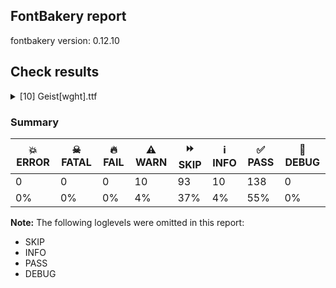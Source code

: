 ## FontBakery report

fontbakery version: 0.12.10





## Check results



<details><summary>[10] Geist[wght].ttf</summary>
<div>
<details>
    <summary>⚠️ <b>WARN</b> Check math signs have the same width. <a href="https://fontbakery.readthedocs.io/en/stable/fontbakery/checks/universal.html#"></a></summary>
    <div>







* ⚠️ **WARN** <p>The most common width is 534 among a set of 4 math glyphs.
The following math glyphs have a different width, though:</p>
<p>Width = 558:
plus</p>
<p>Width = 540:
equal, notequal, divide</p>
<p>Width = 500:
logicalnot</p>
<p>Width = 538:
plusminus</p>
<p>Width = 502:
multiply</p>
<p>Width = 520:
minus</p>
<p>Width = 523:
approxequal</p>
 [code: width-outliers]



</div>
</details>

<details>
    <summary>⚠️ <b>WARN</b> Check font contains no unreachable glyphs <a href="https://fontbakery.readthedocs.io/en/stable/fontbakery/checks/universal.glyphset.html#"></a></summary>
    <div>







* ⚠️ **WARN** <p>The following glyphs could not be reached by codepoint or substitution rules:</p>
<pre><code>- blackCircled

- uni0306.cy
</code></pre>
 [code: unreachable-glyphs]



</div>
</details>

<details>
    <summary>⚠️ <b>WARN</b> Glyph names are all valid? <a href="https://fontbakery.readthedocs.io/en/stable/fontbakery/checks/universal.glyphnames.html#"></a></summary>
    <div>







* ⚠️ **WARN** <p>The following glyph names may be too long for some legacy systems which may expect a maximum 31-characters length limit:
hyphen_hyphen_hyphen_greater.liga and periodcentered.loclCAT.case.ss08</p>
 [code: legacy-long-names]



</div>
</details>

<details>
    <summary>⚠️ <b>WARN</b> Validate size, and resolution of article images, and ensure article page has minimum length and includes visual assets. <a href="https://fontbakery.readthedocs.io/en/stable/fontbakery/checks/googlefonts.article.html#"></a></summary>
    <div>







* ⚠️ **WARN** <p>Family metadata at fonts/Geist/variable does not have an article.</p>
 [code: lacks-article]



</div>
</details>

<details>
    <summary>⚠️ <b>WARN</b> Check for codepoints not covered by METADATA subsets. <a href="https://fontbakery.readthedocs.io/en/stable/fontbakery/checks/googlefonts.subsets.html#"></a></summary>
    <div>







* ⚠️ **WARN** <p>The following codepoints supported by the font are not covered by
any subsets defined in the font's metadata file, and will never
be served. You can solve this by either manually adding additional
subset declarations to METADATA.pb, or by editing the glyphset
definitions.</p>
<ul>
<li>U+02B9 MODIFIER LETTER PRIME: not included in any glyphset definition</li>
<li>U+02C7 CARON: try adding one of: yi, canadian-aboriginal, tifinagh</li>
<li>U+02C8 MODIFIER LETTER VERTICAL LINE: not included in any glyphset definition</li>
<li>U+02D8 BREVE: try adding one of: yi, canadian-aboriginal</li>
<li>U+02D9 DOT ABOVE: try adding one of: yi, canadian-aboriginal</li>
<li>U+02DB OGONEK: try adding one of: yi, canadian-aboriginal</li>
<li>U+02DD DOUBLE ACUTE ACCENT: not included in any glyphset definition</li>
<li>U+0302 COMBINING CIRCUMFLEX ACCENT: try adding one of: math, coptic, cherokee, tifinagh</li>
<li>U+0306 COMBINING BREVE: try adding one of: old-permic, tifinagh</li>
<li>U+0307 COMBINING DOT ABOVE: try adding one of: tifinagh, syriac, tai-le, coptic, malayalam, old-permic, math, canadian-aboriginal</li>
<li>U+030A COMBINING RING ABOVE: try adding syriac</li>
<li>U+030B COMBINING DOUBLE ACUTE ACCENT: try adding one of: osage, cherokee</li>
<li>U+030C COMBINING CARON: try adding one of: tai-le, cherokee</li>
<li>U+0312 COMBINING TURNED COMMA ABOVE: not included in any glyphset definition</li>
<li>U+0326 COMBINING COMMA BELOW: not included in any glyphset definition</li>
<li>U+0327 COMBINING CEDILLA: not included in any glyphset definition</li>
<li>U+0328 COMBINING OGONEK: not included in any glyphset definition</li>
<li>U+0335 COMBINING SHORT STROKE OVERLAY: not included in any glyphset definition</li>
<li>U+0336 COMBINING LONG STROKE OVERLAY: not included in any glyphset definition</li>
<li>U+0337 COMBINING SHORT SOLIDUS OVERLAY: not included in any glyphset definition</li>
<li>U+0338 COMBINING LONG SOLIDUS OVERLAY: not included in any glyphset definition</li>
<li>U+039B GREEK CAPITAL LETTER LAMDA: try adding one of: greek, math, elbasan</li>
<li>U+03A9 GREEK CAPITAL LETTER OMEGA: try adding one of: greek, math, elbasan</li>
<li>U+03BB GREEK SMALL LETTER LAMDA: try adding one of: greek, math</li>
<li>U+03C0 GREEK SMALL LETTER PI: try adding one of: greek, yi, math</li>
<li>U+0E3F THAI CURRENCY SYMBOL BAHT: try adding thai</li>
<li>U+1EBC LATIN CAPITAL LETTER E WITH TILDE: try adding vietnamese</li>
<li>U+1EBD LATIN SMALL LETTER E WITH TILDE: try adding vietnamese</li>
<li>U+2021 DOUBLE DAGGER: try adding adlam</li>
<li>U+2030 PER MILLE SIGN: try adding adlam</li>
<li>U+2070 SUPERSCRIPT ZERO: not included in any glyphset definition</li>
<li>U+2075 SUPERSCRIPT FIVE: not included in any glyphset definition</li>
<li>U+2076 SUPERSCRIPT SIX: not included in any glyphset definition</li>
<li>U+2077 SUPERSCRIPT SEVEN: not included in any glyphset definition</li>
<li>U+2078 SUPERSCRIPT EIGHT: not included in any glyphset definition</li>
<li>U+2079 SUPERSCRIPT NINE: not included in any glyphset definition</li>
<li>U+2080 SUBSCRIPT ZERO: not included in any glyphset definition</li>
<li>U+2081 SUBSCRIPT ONE: not included in any glyphset definition</li>
<li>U+2082 SUBSCRIPT TWO: not included in any glyphset definition</li>
<li>U+2083 SUBSCRIPT THREE: not included in any glyphset definition</li>
<li>U+2084 SUBSCRIPT FOUR: not included in any glyphset definition</li>
<li>U+2085 SUBSCRIPT FIVE: not included in any glyphset definition</li>
<li>U+2086 SUBSCRIPT SIX: not included in any glyphset definition</li>
<li>U+2087 SUBSCRIPT SEVEN: not included in any glyphset definition</li>
<li>U+2088 SUBSCRIPT EIGHT: not included in any glyphset definition</li>
<li>U+2089 SUBSCRIPT NINE: not included in any glyphset definition</li>
<li>U+2107 EULER CONSTANT: not included in any glyphset definition</li>
<li>U+2117 SOUND RECORDING COPYRIGHT: not included in any glyphset definition</li>
<li>U+2153 VULGAR FRACTION ONE THIRD: not included in any glyphset definition</li>
<li>U+2154 VULGAR FRACTION TWO THIRDS: not included in any glyphset definition</li>
<li>U+2155 VULGAR FRACTION ONE FIFTH: not included in any glyphset definition</li>
<li>U+215B VULGAR FRACTION ONE EIGHTH: not included in any glyphset definition</li>
<li>U+215C VULGAR FRACTION THREE EIGHTHS: not included in any glyphset definition</li>
<li>U+215D VULGAR FRACTION FIVE EIGHTHS: not included in any glyphset definition</li>
<li>U+215E VULGAR FRACTION SEVEN EIGHTHS: not included in any glyphset definition</li>
<li>U+2190 LEFTWARDS ARROW: try adding one of: symbols, math</li>
<li>U+2192 RIGHTWARDS ARROW: try adding one of: symbols, math</li>
<li>U+2194 LEFT RIGHT ARROW: try adding one of: symbols, math</li>
<li>U+2195 UP DOWN ARROW: try adding one of: symbols, math</li>
<li>U+2196 NORTH WEST ARROW: try adding one of: symbols, math</li>
<li>U+2197 NORTH EAST ARROW: try adding one of: symbols, math</li>
<li>U+2198 SOUTH EAST ARROW: try adding one of: symbols, math</li>
<li>U+2199 SOUTH WEST ARROW: try adding one of: symbols, math</li>
<li>U+219D RIGHTWARDS WAVE ARROW: try adding math</li>
<li>U+21A9 LEFTWARDS ARROW WITH HOOK: try adding math</li>
<li>U+21AA RIGHTWARDS ARROW WITH HOOK: try adding math</li>
<li>U+21B0 UPWARDS ARROW WITH TIP LEFTWARDS: try adding math</li>
<li>U+21B1 UPWARDS ARROW WITH TIP RIGHTWARDS: try adding math</li>
<li>U+21B3 DOWNWARDS ARROW WITH TIP RIGHTWARDS: try adding math</li>
<li>U+21B4 RIGHTWARDS ARROW WITH CORNER DOWNWARDS: try adding math</li>
<li>U+21B5 DOWNWARDS ARROW WITH CORNER LEFTWARDS: try adding math</li>
<li>U+21E4 LEFTWARDS ARROW TO BAR: try adding math</li>
<li>U+21E5 RIGHTWARDS ARROW TO BAR: try adding math</li>
<li>U+21E7 UPWARDS WHITE ARROW: try adding symbols</li>
<li>U+2202 PARTIAL DIFFERENTIAL: try adding math</li>
<li>U+2206 INCREMENT: try adding math</li>
<li>U+220F N-ARY PRODUCT: try adding math</li>
<li>U+2211 N-ARY SUMMATION: try adding math</li>
<li>U+221A SQUARE ROOT: try adding math</li>
<li>U+221E INFINITY: try adding math</li>
<li>U+222B INTEGRAL: try adding math</li>
<li>U+2248 ALMOST EQUAL TO: try adding math</li>
<li>U+2260 NOT EQUAL TO: try adding math</li>
<li>U+2264 LESS-THAN OR EQUAL TO: try adding math</li>
<li>U+2265 GREATER-THAN OR EQUAL TO: try adding math</li>
<li>U+23CE RETURN SYMBOL: try adding symbols</li>
<li>U+240B SYMBOL FOR VERTICAL TABULATION: try adding symbols</li>
<li>U+240C SYMBOL FOR FORM FEED: try adding symbols</li>
<li>U+2460 CIRCLED DIGIT ONE: try adding one of: yi, symbols, mongolian</li>
<li>U+2461 CIRCLED DIGIT TWO: try adding one of: yi, symbols, mongolian</li>
<li>U+2462 CIRCLED DIGIT THREE: try adding one of: yi, symbols, mongolian</li>
<li>U+2463 CIRCLED DIGIT FOUR: try adding one of: yi, symbols, mongolian</li>
<li>U+2464 CIRCLED DIGIT FIVE: try adding one of: yi, symbols, mongolian</li>
<li>U+2465 CIRCLED DIGIT SIX: try adding one of: yi, symbols, mongolian</li>
<li>U+2466 CIRCLED DIGIT SEVEN: try adding one of: yi, symbols, mongolian</li>
<li>U+2467 CIRCLED DIGIT EIGHT: try adding one of: yi, symbols, mongolian</li>
<li>U+2468 CIRCLED DIGIT NINE: try adding one of: yi, symbols, mongolian</li>
<li>U+24EA CIRCLED DIGIT ZERO: try adding symbols</li>
<li>U+24FF NEGATIVE CIRCLED DIGIT ZERO: try adding symbols</li>
<li>U+25B2 BLACK UP-POINTING TRIANGLE: try adding symbols</li>
<li>U+25B3 WHITE UP-POINTING TRIANGLE: try adding one of: symbols, math</li>
<li>U+25B6 BLACK RIGHT-POINTING TRIANGLE: try adding symbols</li>
<li>U+25B7 WHITE RIGHT-POINTING TRIANGLE: try adding one of: symbols, math</li>
<li>U+25BC BLACK DOWN-POINTING TRIANGLE: try adding symbols</li>
<li>U+25BD WHITE DOWN-POINTING TRIANGLE: try adding one of: symbols, math</li>
<li>U+25C0 BLACK LEFT-POINTING TRIANGLE: try adding symbols</li>
<li>U+25C1 WHITE LEFT-POINTING TRIANGLE: try adding one of: symbols, math</li>
<li>U+25CA LOZENGE: try adding one of: symbols, math</li>
<li>U+25CB WHITE CIRCLE: try adding symbols</li>
<li>U+25CC DOTTED CIRCLE: try adding one of: meetei-mayek, devanagari, myanmar, syloti-nagri, telugu, pahawh-hmong, kayah-li, tai-viet, tirhuta, old-permic, mongolian, thaana, phags-pa, soyombo, sundanese, hanifi-rohingya, khmer, buhid, wancho, dogra, armenian, bhaiksuki, manichaean, caucasian-albanian, miao, mandaic, oriya, gurmukhi, math, mende-kikakui, kannada, thai, psalter-pahlavi, tai-le, gunjala-gondi, ahom, coptic, canadian-aboriginal, bengali, modi, javanese, nko, music, symbols, limbu, tibetan, adlam, duployan, saurashtra, brahmi, tamil, marchen, osage, warang-citi, grantha, gujarati, tai-tham, kharoshthi, zanabazar-square, buginese, malayalam, bassa-vah, tagalog, lao, siddham, elbasan, sogdian, sharada, takri, masaram-gondi, balinese, new-tai-lue, newa, mahajani, cham, sinhala, yi, chakma, syriac, khojki, hanunoo, kaithi, lepcha, rejang, tagbanwa, hebrew, khudawadi, batak, tifinagh</li>
<li>U+25CF BLACK CIRCLE: try adding symbols</li>
<li>U+2639 WHITE FROWNING FACE: try adding symbols</li>
<li>U+263A WHITE SMILING FACE: try adding symbols</li>
<li>U+2776 DINGBAT NEGATIVE CIRCLED DIGIT ONE: try adding symbols</li>
<li>U+2777 DINGBAT NEGATIVE CIRCLED DIGIT TWO: try adding symbols</li>
<li>U+2778 DINGBAT NEGATIVE CIRCLED DIGIT THREE: try adding symbols</li>
<li>U+2779 DINGBAT NEGATIVE CIRCLED DIGIT FOUR: try adding symbols</li>
<li>U+277A DINGBAT NEGATIVE CIRCLED DIGIT FIVE: try adding symbols</li>
<li>U+277B DINGBAT NEGATIVE CIRCLED DIGIT SIX: try adding symbols</li>
<li>U+277C DINGBAT NEGATIVE CIRCLED DIGIT SEVEN: try adding symbols</li>
<li>U+277D DINGBAT NEGATIVE CIRCLED DIGIT EIGHT: try adding symbols</li>
<li>U+277E DINGBAT NEGATIVE CIRCLED DIGIT NINE: try adding symbols</li>
<li>U+3003 DITTO MARK: try adding one of: phags-pa, chinese-simplified, japanese, chinese-traditional, chinese-hongkong, yi</li>
<li>U+3008 LEFT ANGLE BRACKET: try adding one of: phags-pa, chinese-simplified, japanese, chinese-traditional, chinese-hongkong, yi, tai-le</li>
<li>U+3009 RIGHT ANGLE BRACKET: try adding one of: phags-pa, chinese-simplified, japanese, chinese-traditional, chinese-hongkong, yi, tai-le</li>
<li>U+300A LEFT DOUBLE ANGLE BRACKET: try adding one of: japanese, chinese-simplified, phags-pa, chinese-traditional, chinese-hongkong, yi, tai-le, mongolian, lisu</li>
<li>U+300B RIGHT DOUBLE ANGLE BRACKET: try adding one of: japanese, chinese-simplified, phags-pa, chinese-traditional, chinese-hongkong, yi, tai-le, mongolian, lisu</li>
<li>U+300C LEFT CORNER BRACKET: try adding one of: japanese, chinese-simplified, phags-pa, chinese-traditional, chinese-hongkong, yi, mongolian</li>
<li>U+300D RIGHT CORNER BRACKET: try adding one of: japanese, chinese-simplified, phags-pa, chinese-traditional, chinese-hongkong, yi, mongolian</li>
<li>U+300E LEFT WHITE CORNER BRACKET: try adding one of: japanese, chinese-simplified, phags-pa, chinese-traditional, chinese-hongkong, yi, mongolian</li>
<li>U+300F RIGHT WHITE CORNER BRACKET: try adding one of: japanese, chinese-simplified, phags-pa, chinese-traditional, chinese-hongkong, yi, mongolian</li>
<li>U+3010 LEFT BLACK LENTICULAR BRACKET: try adding one of: phags-pa, chinese-simplified, japanese, chinese-traditional, chinese-hongkong, yi</li>
<li>U+3011 RIGHT BLACK LENTICULAR BRACKET: try adding one of: phags-pa, chinese-simplified, japanese, chinese-traditional, chinese-hongkong, yi</li>
<li>U+3014 LEFT TORTOISE SHELL BRACKET: try adding one of: phags-pa, chinese-simplified, japanese, chinese-traditional, chinese-hongkong, yi</li>
<li>U+3015 RIGHT TORTOISE SHELL BRACKET: try adding one of: phags-pa, chinese-simplified, japanese, chinese-traditional, chinese-hongkong, yi</li>
<li>U+3016 LEFT WHITE LENTICULAR BRACKET: try adding one of: phags-pa, chinese-simplified, japanese, chinese-traditional, chinese-hongkong, yi</li>
<li>U+3017 RIGHT WHITE LENTICULAR BRACKET: try adding one of: phags-pa, chinese-simplified, japanese, chinese-traditional, chinese-hongkong, yi</li>
<li>U+301C WAVE DASH: try adding japanese</li>
<li>U+F8FF : not included in any glyphset definition</li>
<li>U+FB01 LATIN SMALL LIGATURE FI: not included in any glyphset definition</li>
<li>U+FB02 LATIN SMALL LIGATURE FL: not included in any glyphset definition</li>
</ul>
<p>Or you can add the above codepoints to one of the subsets supported by the font: <code>cyrillic</code>, <code>cyrillic-ext</code>, <code>latin</code>, <code>latin-ext</code></p>
 [code: unreachable-subsetting]



</div>
</details>

<details>
    <summary>⚠️ <b>WARN</b> Ensure soft_dotted characters lose their dot when combined with marks that replace the dot. <a href="https://fontbakery.readthedocs.io/en/stable/fontbakery/checks/shaping.html#"></a></summary>
    <div>







* ⚠️ **WARN** <p>The dot of soft dotted characters used in orthographies <em>must</em> disappear in the following strings: į̀ į́ į̂ į̃ į̄ į̌ і́</p>
<p>The dot of soft dotted characters <em>should</em> disappear in other cases, for example: į̆ į̇ į̈ į̊ į̋ į̒ į̦̀ į̦́ į̦̂ į̦̃ į̦̄ į̦̆ į̦̇ į̦̈ į̦̊ į̦̋ į̦̌ į̦̒ į̧̀ į̧́</p>
<p>Your font fully covers the following languages that require the soft-dotted feature: Dutch (Latn, 31,709,104 speakers), Ukrainian (Cyrl, 29,273,587 speakers), Lithuanian (Latn, 2,357,094 speakers), Belarusian (Cyrl, 10,064,517 speakers), Navajo (Latn, 166,319 speakers).</p>
<p>Your font does <em>not</em> cover the following languages that require the soft-dotted feature: Southern Kisi (Latn, 360,000 speakers), Mango (Latn, 77,000 speakers), Ebira (Latn, 2,200,000 speakers), Dii (Latn, 71,000 speakers), Igbo (Latn, 27,823,640 speakers), Vute (Latn, 21,000 speakers), Avokaya (Latn, 100,000 speakers), Aghem (Latn, 38,843 speakers), Ekpeye (Latn, 226,000 speakers), Yala (Latn, 200,000 speakers), Makaa (Latn, 221,000 speakers), Basaa (Latn, 332,940 speakers), Zapotec (Latn, 490,000 speakers), Nzakara (Latn, 50,000 speakers), Ijo, Southeast (Latn, 2,471,000 speakers), Bafut (Latn, 158,146 speakers), Sar (Latn, 500,000 speakers), Fur (Latn, 1,230,163 speakers), Koonzime (Latn, 40,000 speakers), Dan (Latn, 1,099,244 speakers), Ngbaka (Latn, 1,020,000 speakers), Ejagham (Latn, 120,000 speakers), Cicipu (Latn, 44,000 speakers), Nateni (Latn, 100,000 speakers), Kom (Latn, 360,685 speakers), Bete-Bendi (Latn, 100,000 speakers), Mfumte (Latn, 79,000 speakers), Gulay (Latn, 250,478 speakers), South Central Banda (Latn, 244,000 speakers), Mundani (Latn, 34,000 speakers), Kpelle, Guinea (Latn, 622,000 speakers), Ma’di (Latn, 584,000 speakers), Lugbara (Latn, 2,200,000 speakers).</p>
 [code: soft-dotted]



</div>
</details>

<details>
    <summary>⚠️ <b>WARN</b> Is there kerning info for non-ligated sequences? <a href="https://fontbakery.readthedocs.io/en/stable/fontbakery/checks/googlefonts.gpos.html#"></a></summary>
    <div>







* ⚠️ **WARN** <p>GPOS table lacks kerning info for the following non-ligated sequences:</p>
<pre><code>- f + f

- f + i

- f + l

- hyphen + greater

- hyphen + hyphen

- less + hyphen

- t + t
</code></pre>
 [code: lacks-kern-info]



</div>
</details>

<details>
    <summary>⚠️ <b>WARN</b> Are there caret positions declared for every ligature? <a href="https://fontbakery.readthedocs.io/en/stable/fontbakery/checks/googlefonts.gdef.html#"></a></summary>
    <div>







* ⚠️ **WARN** <p>This font lacks caret positioning values for these ligature glyphs:
- hyphen_greater.liga
- hyphen_hyphen_greater.liga
- hyphen_hyphen_hyphen_greater.liga
- less_hyphen.liga
- less_hyphen_greater.liga
- less_hyphen_hyphen.liga
- less_hyphen_hyphen_hyphen.liga</p>
 [code: incomplete-caret-pos-data]



</div>
</details>

<details>
    <summary>⚠️ <b>WARN</b> Ensure variable fonts include an avar table. <a href="https://fontbakery.readthedocs.io/en/stable/fontbakery/checks/googlefonts.varfont.html#"></a></summary>
    <div>







* ⚠️ **WARN** <p>This variable font does not have an avar table.</p>
 [code: missing-avar]



</div>
</details>

<details>
    <summary>⚠️ <b>WARN</b> Checking OS/2 achVendID. <a href="https://fontbakery.readthedocs.io/en/stable/fontbakery/checks/googlefonts.os2.html#"></a></summary>
    <div>







* ⚠️ **WARN** <p>OS/2 VendorID value 'VRCL' is not yet recognized. If you registered it recently, then it's safe to ignore this warning message. Otherwise, you should set it to your own unique 4 character code, and register it with Microsoft at <a href="https://www.microsoft.com/typography/links/vendorlist.aspx">https://www.microsoft.com/typography/links/vendorlist.aspx</a></p>
 [code: unknown]



</div>
</details>
</div>
</details>




### Summary

| 💥 ERROR | ☠ FATAL | 🔥 FAIL | ⚠️ WARN | ⏩ SKIP | ℹ️ INFO | ✅ PASS | 🔎 DEBUG | 
| ---|---|---|---|---|---|---|---|
| 0 | 0 | 0 | 10 | 93 | 10 | 138 | 0 | 
| 0% | 0% | 0% | 4% | 37% | 4% | 55% | 0% | 



**Note:** The following loglevels were omitted in this report:


* SKIP
* INFO
* PASS
* DEBUG
